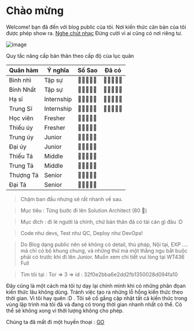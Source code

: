 # Chào mừng 

Welcome! bạn đã đến với blog public của tôi. Nơi kiến thức căn bản của tôi được phép show ra. [Nghe chút nhạc](https://www.youtube.com/watch?v=wJnBTPUQS5A&list=RDUtF6Jej8yb4) Đừng cười vì ai cũng có nơi riêng tư.

![image](https://user-images.githubusercontent.com/63473793/123522553-1485c580-d6e8-11eb-88d4-dbcf63a6d66c.png)

Quy tắc nâng cấp bản thân theo cấp độ của lục quân

| Quân hàm  | Ý nghĩa    | Số Sao             | Đã có             |
|-----------|------------|--------------------|-------------------|
| Binh nhì  | Tập sự     |    🌟🌟🌟🌟🌟    |   🌟🌟🌟🌟🌟    |
| Binh Nhất | Tập sự     |    🌟🌟🌟🌟🌟    |   🌟🌟🌟🌟🌟    |
| Hạ sĩ     | Internship |    🌟🌟🌟🌟🌟    |   🌟🌟🌟🌟🌟    |
| Trung Sĩ  | Internship |    🌟🌟🌟🌟🌟    |   🌟🌟🌟🌟🌟    |
| Học viên  | Fresher    |    🌟🌟🌟🌟🌟    |                   |
| Thiếu úy  | Fresher    |    🌟🌟🌟🌟🌟    |                   |
| Trung úy  | Junior     |    🌟🌟🌟🌟🌟    |                   |
| Đại úy    | Junior     |    🌟🌟🌟🌟🌟    |                   |
| Thiếu Tá  | Middle     |    🌟🌟🌟🌟🌟    |                   |
| Trung Tá  | Middle     |    🌟🌟🌟🌟🌟    |                   |
| Thượng Tá | Senior     |    🌟🌟🌟🌟🌟    |                   |
| Đại Tá    | Senior     |    🌟🌟🌟🌟🌟    |                   |

> Chậm ban đầu nhưng sẽ rất nhanh về sau.

> Mục tiêu : Từng bước đi lên Solution Architect (80 🌟)

> Mục đích : đi lè người là chính, chứ bản thân đã có tài cán gì đâu :D

> Code như devs, Test như QC, Deploy như DevOps!

> Do Blog dạng public nên sẽ không có detail, thủ pháp, Nội tại, EXP ....  mà chỉ có bộ khung chung, và những thứ mà một thằng ngu bắt buộc phải có trước khi đi lên Junior. Muốn xem chi tiết vui lòng tại WT436 Full

> Tìm tôi tại : Tor => 3 => id : 32f0e2bba6e2dd2fb1350028d094fa10

Đây cũng là một cách mà tôi tự dạy lại chính mình khi có những phân đọan kiến thức lâu không dùng. Tránh việc tạo ra những lỗ hổng kiến thức theo thời gian. Vì tôi hay quên :D . Tôi sẽ cố gắng cập nhật tất cả kiến thức trong vùng lập trình mà tôi đã và đang có trong thời gian nhanh nhất có thể. Có thể sẽ không xong vì thời lượng không cho phép.

Chúng ta đã mất đi một huyền thoại : [GO](https://www.youtube.com/watch?v=UtF6Jej8yb4&list=RDUtF6Jej8yb4)